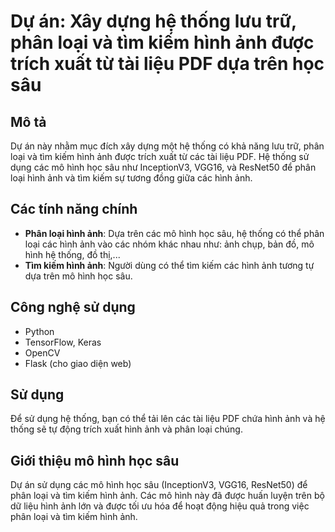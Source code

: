 # Dự án: Xây dựng hệ thống lưu trữ, phân loại và tìm kiếm hình ảnh được trích xuất từ tài liệu PDF dựa trên học sâu

## Mô tả
Dự án này nhằm mục đích xây dựng một hệ thống có khả năng lưu trữ, phân loại và tìm kiếm hình ảnh được trích xuất từ các tài liệu PDF. Hệ thống sử dụng các mô hình học sâu như InceptionV3, VGG16, và ResNet50 để phân loại hình ảnh và tìm kiếm sự tương đồng giữa các hình ảnh.

## Các tính năng chính
- **Phân loại hình ảnh**: Dựa trên các mô hình học sâu, hệ thống có thể phân loại các hình ảnh vào các nhóm khác nhau như: ảnh chụp, bản đồ, mô hình hệ thống, đồ thị,...
- **Tìm kiếm hình ảnh**: Người dùng có thể tìm kiếm các hình ảnh tương tự dựa trên mô hình học sâu.

## Công nghệ sử dụng
- Python
- TensorFlow, Keras
- OpenCV
- Flask (cho giao diện web)

## Sử dụng
Để sử dụng hệ thống, bạn có thể tải lên các tài liệu PDF chứa hình ảnh và hệ thống sẽ tự động trích xuất hình ảnh và phân loại chúng.

## Giới thiệu mô hình học sâu
Dự án sử dụng các mô hình học sâu (InceptionV3, VGG16, ResNet50) để phân loại và tìm kiếm hình ảnh. Các mô hình này đã được huấn luyện trên bộ dữ liệu hình ảnh lớn và được tối ưu hóa để hoạt động hiệu quả trong việc phân loại và tìm kiếm hình ảnh.
